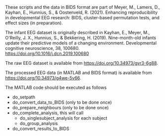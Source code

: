 These scripts and the data in BIDS format are part of Meyer, M., Lamers, D., Kayhan,
E., Hunnius, S., & Oostenveld, R. (2021). Enhancing reproducibility in developmental
EEG research: BIDS, cluster-based permutation tests, and effect sizes (in preparation).

The infant EEG dataset is originally described in Kayhan, E., Meyer, M., O'Reilly,
J. X., Hunnius, S., & Bekkering, H. (2019). Nine-month-old infants update their
predictive models of a changing environment. Developmental cognitive neuroscience,
38, 100680. https://doi.org/10.1016/j.dcn.2019.100680

The raw EEG dataset is available from https://doi.org/10.34973/gvr3-6g88.

The processed EEG data (in MATLAB and BIDS format) is available from https://doi.org/10.34973/g4we-5v66.

The MATLAB code should be executed as follows

- do_setpath
- do_convert_data_to_BIDS (only to be done once)
- do_prepare_neighbours   (only to be done once)
- do_complete_analysis, this will call
  - do_singlesubject_analysis for each subject
  - do_group_analysis
- do_convert_results_to_BIDS
